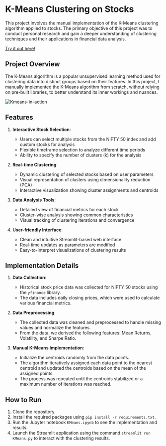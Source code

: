 # K-Means Clustering on Stocks

This project involves the manual implementation of the K-Means clustering algorithm applied to stocks. The primary objective of this project was to conduct personal research and gain a deeper understanding of clustering techniques and their applications in financial data analysis.

[Try it out here!](https://kmeans-on-stocks.streamlit.app/)

## Project Overview

The K-Means algorithm is a popular unsupervised learning method used for clustering data into distinct groups based on their features. In this project, I manually implemented the K-Means algorithm from scratch, without relying on pre-built libraries, to better understand its inner workings and nuances.

![Kmeans-in-action](https://i.imgur.com/iDtx9Wh.gif)

## Features
1. **Interactive Stock Selection**:
   - Users can select multiple stocks from the NIFTY 50 index and add custom stocks for analysis
   - Flexible timeframe selection to analyze different time periods
   - Ability to specify the number of clusters (k) for the analysis

2. **Real-time Clustering**:
   - Dynamic clustering of selected stocks based on user parameters
   - Visual representation of clusters using dimensionality reduction (PCA)
   - Interactive visualization showing cluster assignments and centroids

3. **Data Analysis Tools**:
   - Detailed view of financial metrics for each stock
   - Cluster-wise analysis showing common characteristics
   - Visual tracking of clustering iterations and convergence

4. **User-friendly Interface**:
   - Clean and intuitive Streamlit-based web interface
   - Real-time updates as parameters are modified
   - Easy-to-interpret visualizations of clustering results

## Implementation Details

1. **Data Collection**: 
   - Historical stock price data was collected for NIFTY 50 stocks using the `yfinance` library.
   - The data includes daily closing prices, which were used to calculate various financial metrics.

2. **Data Preprocessing**:
   - The collected data was cleaned and preprocessed to handle missing values and normalize the features.
   - From the data, we derived the following features: Mean Returns, Volatility, and Sharpe Ratio.

3. **Manual K-Means Implementation**:
   - Initialize the centroids randomly from the data points.
   - The algorithm iteratively assigned each data point to the nearest centroid and updated the centroids based on the mean of the assigned points.
   - The process was repeated until the centroids stabilized or a maximum number of iterations was reached.

## How to Run

1. Clone the repository.
2. Install the required packages using `pip install -r requirements.txt`.
3. Run the Jupyter notebook `KMeans.ipynb` to see the implementation and results.
4. Launch the Streamlit application using the command `streamlit run KMeans.py` to interact with the clustering results.


